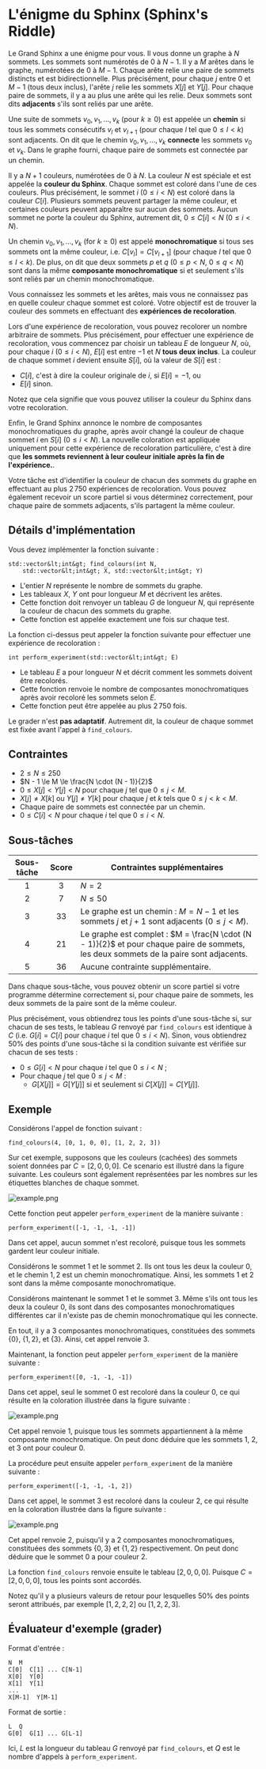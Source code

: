 # L'énigme du Sphinx (Sphinx's Riddle)

Le Grand Sphinx a une énigme pour vous.
Il vous donne un graphe à $N$ sommets.
Les sommets sont numérotés de $0$ à $N - 1$.
Il y a $M$ arêtes dans le graphe, numérotées de $0$ à $M - 1$.
Chaque arête relie une paire de sommets distincts et est bidirectionnelle.
Plus précisément, pour chaque $j$ entre $0$ et $M - 1$ (tous deux inclus),
 l'arête $j$ relie les sommets $X[j]$ et $Y[j]$.
Pour chaque paire de sommets, il y a au plus une arête qui les relie.
Deux sommets sont dits **adjacents**
s'ils sont reliés par une arête.

Une suite de sommets $v_0, v_1, \ldots, v_k$ (pour $k \ge 0$)
 est appelée un **chemin**
 si tous les sommets consécutifs $v_l$ et $v_{l+1}$
 (pour chaque $l$ tel que $0 \le l \lt k$)
 sont adjacents.
On dit que le chemin $v_0, v_1, \ldots, v_k$ **connecte** les sommets $v_0$ et $v_k$.
Dans le graphe fourni, chaque paire de sommets est connectée par un chemin.

Il y a $N + 1$ couleurs, numérotées de $0$ à $N$.
La couleur $N$ est spéciale et est appelée la **couleur du Sphinx**.
Chaque sommet est coloré dans l'une de ces couleurs.
Plus précisément, le sommet $i$ ($0 \le i \lt N$) est coloré dans la couleur $C[i]$.
Plusieurs sommets peuvent partager la même couleur, et certaines couleurs peuvent apparaître sur aucun des sommets.
Aucun sommet ne porte la couleur du Sphinx,
 autrement dit, $0 \le C[i] \lt N$ ($0 \le i \lt N$).

Un chemin $v_0, v_1, \ldots, v_k$ (for $k \ge 0$)
 est appelé **monochromatique**
 si
 tous ses sommets ont la même couleur,
 i.e. $C[v_l] = C[v_{l+1}]$ (pour chaque $l$ tel que $0 \le l \lt k$).
De plus, on dit que deux sommets $p$ et $q$ ($0 \le p \lt N$, $0 \le q \lt N$)
 sont dans la même **composante monochromatique**
 si et seulement s'ils sont reliés par un chemin monochromatique.

Vous connaissez les sommets et les arêtes,
 mais vous ne connaissez pas en quelle couleur chaque sommet est coloré.
Votre objectif est de trouver la couleur des sommets en
effectuant des **expériences de recoloration**.

Lors d'une expérience de recoloration,
 vous pouvez recolorer un nombre arbitraire de sommets.
Plus précisément, pour effectuer une expérience de recoloration,
 vous commencez par choisir un tableau $E$ de longueur $N$,
 où, pour chaque $i$ ($0 \le i \lt N$),
 $E[i]$ est entre $-1$ et $N$ **tous deux inclus**.
La couleur de chaque sommet $i$ devient ensuite $S[i]$, 
 où la valeur de $S[i]$ est :
* $C[i]$, c'est à dire la couleur originale de $i$, si $E[i] = -1$, ou
* $E[i]$ sinon.

Notez que cela signifie que vous pouvez utiliser la couleur du Sphinx dans votre recoloration.

Enfin, le Grand Sphinx annonce
 le nombre de composantes monochromatiques du graphe,
 après avoir changé la couleur de chaque sommet $i$ en $S[i]$ ($0 \le i \lt N$).
La nouvelle coloration est appliquée uniquement pour cette expérience de recoloration particulière,
 c'est à dire que **les sommets reviennent à leur couleur initiale après la fin de l'expérience.**.

Votre tâche est d'identifier la couleur de chacun des sommets du graphe en effectuant au plus $2\,750$ expériences de recoloration.
Vous pouvez également recevoir un score partiel
 si vous déterminez correctement, pour chaque paire de sommets adjacents, s'ils partagent la même couleur.

## Détails d'implémentation

Vous devez implémenter la fonction suivante :

```
std::vector&lt;int&gt; find_colours(int N,
    std::vector&lt;int&gt; X, std::vector&lt;int&gt; Y)
```

* L'entier $N$ représente le nombre de sommets du graphe.
* Les tableaux $X$, $Y$ ont pour longueur $M$ et décrivent les arêtes.
* Cette fonction doit renvoyer un tableau $G$ de longueur $N$,
   qui représente la couleur de chacun des sommets du graphe.
* Cette fonction est appelée exactement une fois sur chaque test.

La fonction ci-dessus peut appeler la fonction suivante pour effectuer une expérience de recoloration :

```
int perform_experiment(std::vector&lt;int&gt; E)
```

* Le tableau $E$ a pour longueur $N$ et décrit comment les sommets doivent être recolorés.
* Cette fonction renvoie le nombre de composantes monochromatiques après avoir recoloré les sommets selon $E$.
* Cette fonction peut être appelée au plus $2\,750$ fois.

Le grader n'est **pas adaptatif**.
Autrement dit, la couleur de chaque sommet est fixée avant l'appel à `find_colours`.

## Contraintes

* $2 \le N \le 250$
* $N - 1 \le M \le \frac{N \cdot (N - 1)}{2}$
* $0 \le X[j] \lt Y[j] \lt N$ pour chaque $j$ tel que $0 \le j \lt M$.
* $X[j] \neq X[k]$ ou $Y[j] \neq Y[k]$
   pour chaque $j$ et $k$ tels que $0 \le j \lt k \lt M$.
* Chaque paire de sommets est connectée par un chemin.
* $0 \le C[i] \lt N$ pour chaque $i$ tel que $0 \le i \lt N$.

## Sous-tâches

| Sous-tâche | Score  | Contraintes supplémentaires |
| :-----: | :----: | ---------------------- |
| 1       | $3$    | $N = 2$
| 2       | $7$    | $N \le 50$
| 3       | $33$   | Le graphe est un chemin : $M = N - 1$ et les sommets $j$ et $j+1$ sont adjacents ($0 \leq j < M$).
| 4       | $21$   | Le graphe est complet : $M = \frac{N \cdot (N - 1)}{2}$ et pour chaque paire de sommets, les deux sommets de la paire sont adjacents.
| 5       | $36$   | Aucune contrainte supplémentaire.

Dans chaque sous-tâche, vous pouvez obtenir un score partiel
 si votre programme détermine correctement
 si, pour chaque paire de sommets, les deux sommets de la paire sont de la même couleur.

Plus précisément,
 vous obtiendrez tous les points d'une sous-tâche
 si, sur chacun de ses tests,
 le tableau $G$ renvoyé par `find_colours`
 est identique à $C$
 (i.e. $G[i] = C[i]$
 pour chaque $i$ tel que $0 \le i \lt N$).
Sinon,
 vous obtiendrez $50\%$ des points d'une sous-tâche
 si la condition suivante est vérifiée sur chacun de ses tests :
* $0 \le G[i] \lt N$
   pour chaque $i$ tel que $0 \le i \lt N$ ;
* Pour chaque $j$ tel que $0 \le j \lt M$ :
  * $G[X[j]] = G[Y[j]]$ si et seulement si $C[X[j]] = C[Y[j]]$.

## Exemple

Considérons l'appel de fonction suivant :

```
find_colours(4, [0, 1, 0, 0], [1, 2, 2, 3])
```

Sur cet exemple, supposons que les couleurs (cachées) des sommets soient données par
 $C = [2, 0, 0, 0]$.
Ce scenario est illustré dans la figure suivante.
Les couleurs sont également représentées par les nombres sur les étiquettes blanches de chaque sommet.

![example.png](sphinx_example.png "230")

Cette fonction peut appeler `perform_experiment` de la manière suivante :

```
perform_experiment([-1, -1, -1, -1])
```

Dans cet appel, aucun sommet n'est recoloré, puisque tous les sommets gardent leur couleur initiale.

Considérons le sommet $1$ et le sommet $2$.
Ils ont tous les deux la couleur $0$, et le chemin $1, 2$ est un chemin monochromatique.
Ainsi, les sommets $1$ et $2$ sont dans la même composante monochromatique.

Considérons maintenant le sommet $1$ et le sommet $3$.
Même s'ils ont tous les deux la couleur $0$,
 ils sont dans des composantes monochromatiques différentes
 car il n'existe pas de chemin monochromatique qui les connecte.

En tout, il y a $3$ composantes monochromatiques,
 constituées des sommets $\{0\}$, $\{1, 2\}$, et $\{3\}$.
Ainsi, cet appel renvoie $3$.

Maintenant, la fonction peut appeler `perform_experiment` de la manière suivante :

```
perform_experiment([0, -1, -1, -1])
```

Dans cet appel, seul le sommet $0$ est recoloré dans la couleur $0$,
ce qui résulte en la coloration illustrée dans la figure suivante :

![example.png](sphinx_order1.png "230")

Cet appel renvoie $1$, puisque tous les sommets appartiennent à la même composante monochromatique.
On peut donc déduire que les sommets $1$, $2$, et $3$ ont pour couleur $0$.

La procédure peut ensuite appeler `perform_experiment` de la manière suivante :

```
perform_experiment([-1, -1, -1, 2])
```

Dans cet appel, le sommet $3$ est recoloré dans la couleur $2$,
ce qui résulte en la coloration illustrée dans la figure suivante :

![example.png](sphinx_order2.png "230")

Cet appel renvoie $2$, puisqu'il y a $2$ composantes monochromatiques,
 constituées des sommets $\{0, 3\}$ et $\{1, 2\}$ respectivement. 
On peut donc déduire que le sommet $0$ a pour couleur $2$.

La fonction `find_colours` renvoie ensuite le tableau $[2, 0, 0, 0]$.
Puisque $C = [2, 0, 0, 0]$, tous les points sont accordés.

Notez qu'il y a plusieurs valeurs de retour pour lesquelles $50\%$ des points seront attribués, par exemple $[1, 2, 2, 2]$ ou $[1, 2, 2, 3]$.

## Évaluateur d'exemple (grader)

Format d'entrée :

```
N  M
C[0]  C[1] ... C[N-1]
X[0]  Y[0]
X[1]  Y[1]
...
X[M-1]  Y[M-1]
```

Format de sortie :

```
L  Q
G[0]  G[1] ... G[L-1]
```

Ici, $L$ est la longueur du tableau $G$ renvoyé par `find_colours`,
 et $Q$ est le nombre d'appels à `perform_experiment`.
